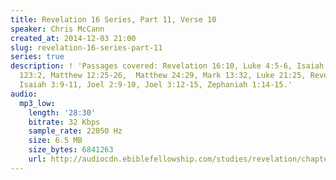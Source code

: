 ```yaml
---
title: Revelation 16 Series, Part 11, Verse 10
speaker: Chris McCann
created_at: 2014-12-03 21:00
slug: revelation-16-series-part-11
series: true
description: ! 'Passages covered: Revelation 16:10, Luke 4:5-6, Isaiah 47:1,5, Psalm
  123:2, Matthew 12:25-26,  Matthew 24:29, Mark 13:32, Luke 21:25, Revelation 6:9-12,
  Isaiah 3:9-11, Joel 2:9-10, Joel 3:12-15, Zephaniah 1:14-15.'
audio:
  mp3_low:
    length: '28:30'
    bitrate: 32 Kbps
    sample_rate: 22050 Hz
    size: 6.5 MB
    size_bytes: 6841263
    url: http://audiocdn.ebiblefellowship.com/studies/revelation/chapter-16/2014.12.03_McCann_-_Revelation_16_Series_Part_11.mp3
---
```

